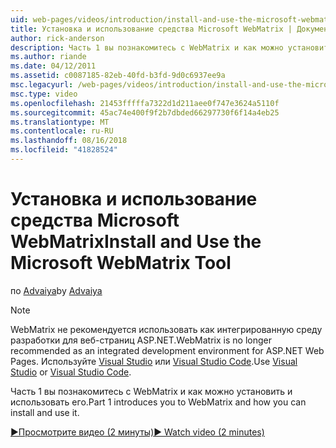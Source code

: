 ```yaml
---
uid: web-pages/videos/introduction/install-and-use-the-microsoft-webmatrix-tool
title: Установка и использование средства Microsoft WebMatrix | Документация Майкрософт
author: rick-anderson
description: Часть 1 вы познакомитесь с WebMatrix и как можно установить и использовать его.
ms.author: riande
ms.date: 04/12/2011
ms.assetid: c0087185-82eb-40fd-b3fd-9d0c6937ee9a
msc.legacyurl: /web-pages/videos/introduction/install-and-use-the-microsoft-webmatrix-tool
msc.type: video
ms.openlocfilehash: 21453fffffa7322d1d211aee0f747e3624a5110f
ms.sourcegitcommit: 45ac74e400f9f2b7dbded66297730f6f14a4eb25
ms.translationtype: MT
ms.contentlocale: ru-RU
ms.lasthandoff: 08/16/2018
ms.locfileid: "41828524"
---
```

<a name="install-and-use-the-microsoft-webmatrix-tool"></a><span data-ttu-id="5f13c-103">Установка и использование средства Microsoft WebMatrix</span><span class="sxs-lookup"><span data-stu-id="5f13c-103">Install and Use the Microsoft WebMatrix Tool</span></span>
====================
<span data-ttu-id="5f13c-104">по [Advaiya](https://twitter.com/Advaiyasolns)</span><span class="sxs-lookup"><span data-stu-id="5f13c-104">by [Advaiya](https://twitter.com/Advaiyasolns)</span></span>

> [!NOTE] 
> <span data-ttu-id="5f13c-105">WebMatrix не рекомендуется использовать как интегрированную среду разработки для веб-страниц ASP.NET.</span><span class="sxs-lookup"><span data-stu-id="5f13c-105">WebMatrix is no longer recommended as an integrated development environment for ASP.NET Web Pages.</span></span> <span data-ttu-id="5f13c-106">Используйте [Visual Studio](xref:aspnet/web-pages/overview/getting-started/program-asp-net-web-pages-in-visual-studio) или [Visual Studio Code](https://code.visualstudio.com/).</span><span class="sxs-lookup"><span data-stu-id="5f13c-106">Use [Visual Studio](xref:aspnet/web-pages/overview/getting-started/program-asp-net-web-pages-in-visual-studio) or [Visual Studio Code](https://code.visualstudio.com/).</span></span>


<span data-ttu-id="5f13c-107">Часть 1 вы познакомитесь с WebMatrix и как можно установить и использовать его.</span><span class="sxs-lookup"><span data-stu-id="5f13c-107">Part 1 introduces you to WebMatrix and how you can install and use it.</span></span>

[<span data-ttu-id="5f13c-108">&#9654;Просмотрите видео (2 минуты)</span><span class="sxs-lookup"><span data-stu-id="5f13c-108">&#9654; Watch video (2 minutes)</span></span>](https://channel9.msdn.com/Blogs/ASP-NET-Site-Videos/install-and-use-the-microsoft-webmatrix-tool)
